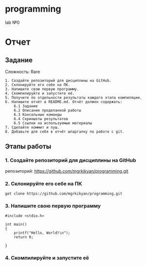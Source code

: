 # programming
lab №0
# Отчет 
## Задание 
Сложность:
    Rare

    1. Создайте репозиторий для дисциплины на GitHub.
    2. Склонируйте его себе на ПК.
    3. Напишите свою первую программу.
    4. Скомпилируйте и запустите её.
    5. Получите по отдельности результаты каждого этапа компиляции.
    6. Напишите отчёт в README.md. Отчёт должен содержать:
        6.1 Задание
        6.2 Описание проделанной работы
        6.3 Консольные команды
        6.4 Скриншоты результатов
        6.5 Ссылки на используемые материалы
    7. Сделайте коммит и пуш.
    8. Добавьте для себя в отчёт шпаргалку по работе с git.
 
 ## Этапы работы 
 ### 1. Создайте репозиторий для дисциплины на GitHub
 репозиторий: https://github.com/mgrkikyan/programming.git
 ### 2. Склонируйте его себе на ПК
 ```
 get clone https://github.com/mgrkikyan/programming.git
 ```

### 3. Напишите свою первую программу
```
#include <stdio.h>

int main()
{
    printf("Hello, World!\n");
    return 0;
    
}
```

### 4. Скомпилируйте и запустите её



## 